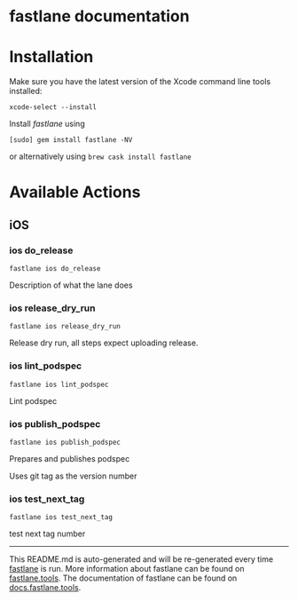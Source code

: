 fastlane documentation
================
# Installation

Make sure you have the latest version of the Xcode command line tools installed:

```
xcode-select --install
```

Install _fastlane_ using
```
[sudo] gem install fastlane -NV
```
or alternatively using `brew cask install fastlane`

# Available Actions
## iOS
### ios do_release
```
fastlane ios do_release
```
Description of what the lane does
### ios release_dry_run
```
fastlane ios release_dry_run
```
Release dry run, all steps expect uploading release.
### ios lint_podspec
```
fastlane ios lint_podspec
```
Lint podspec
### ios publish_podspec
```
fastlane ios publish_podspec
```
Prepares and publishes podspec

Uses git tag as the version number
### ios test_next_tag
```
fastlane ios test_next_tag
```
test next tag number

----

This README.md is auto-generated and will be re-generated every time [fastlane](https://fastlane.tools) is run.
More information about fastlane can be found on [fastlane.tools](https://fastlane.tools).
The documentation of fastlane can be found on [docs.fastlane.tools](https://docs.fastlane.tools).
